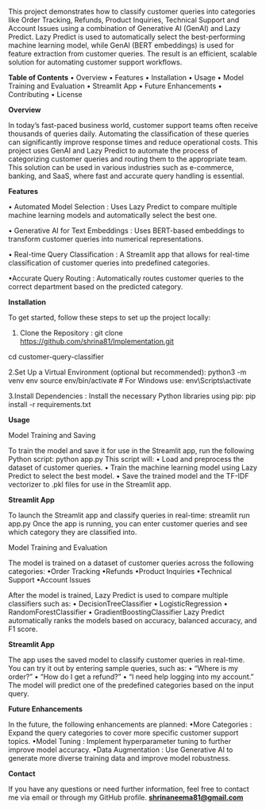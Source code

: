 This project demonstrates how to classify customer queries into categories like Order Tracking, Refunds, Product Inquiries, Technical Support and Account Issues using a combination of Generative AI (GenAI) and Lazy Predict.
Lazy Predict is used to automatically select the best-performing machine learning model, while GenAI (BERT embeddings) is used for feature extraction from customer queries. The result is an efficient, scalable solution for automating customer support workflows.

**Table of Contents**
• Overview
• Features
• Installation
• Usage
• Model Training and Evaluation
• Streamlit App
• Future Enhancements
• Contributing
• License

**Overview**

In today’s fast-paced business world, customer support teams often receive thousands of queries daily. Automating the classification of these queries can significantly improve response times and reduce operational costs. This project uses
GenAI and Lazy Predict to automate the process of categorizing customer queries and routing them to the appropriate team.
This solution can be used in various industries such as e-commerce, banking, and SaaS, where fast and accurate query handling is essential.

**Features**

• Automated Model Selection
: Uses Lazy Predict to compare multiple machine learning models and automatically select the best one.

• Generative AI for Text Embeddings
: Uses BERT-based embeddings to transform customer queries into numerical representations.

• Real-time Query Classification
: A Streamlit app that allows for real-time classification of customer queries into predefined categories.

•Accurate Query Routing
: Automatically routes customer queries to the correct department based on the predicted category.

**Installation**

To get started, follow these steps to set up the project locally:
1. Clone the Repository
:
git clone
https://github.com/shrina81/Implementation.git

cd customer-query-classifier

2.Set Up a Virtual Environment
(optional but recommended):
python3 -m venv env
source env/bin/activate  # For Windows use: env\Scripts\activate

3.Install Dependencies
:
Install the necessary Python libraries using pip:
pip install -r requirements.txt


**Usage**

Model Training and Saving

To train the model and save it for use in the Streamlit app, run the following Python script:
python app.py
This script will:
• Load and preprocess the dataset of customer queries.
• Train the machine learning model using Lazy Predict to select the best model.
• Save the trained model and the TF-IDF vectorizer to .pkl files for use in the Streamlit app.

**Streamlit App**

To launch the Streamlit app and classify queries in real-time:
streamlit run app.py
Once the app is running, you can enter customer queries and see which category they are classified into.

Model Training and Evaluation

The model is trained on a dataset of customer queries across the following categories:
•Order Tracking
•Refunds
•Product Inquiries
•Technical Support
•Account Issues

After the model is trained,
Lazy Predict
is used to compare multiple classifiers such as:
• DecisionTreeClassifier
• LogisticRegression
• RandomForestClassifier
• GradientBoostingClassifier
Lazy Predict automatically ranks the models based on accuracy, balanced accuracy, and F1 score.

**Streamlit App**

The app uses the saved model to classify customer queries in real-time. You can try it out by entering sample queries, such as:
• “Where is my order?”
• “How do I get a refund?”
• “I need help logging into my account.”
The model will predict one of the predefined categories based on the input query.

**Future Enhancements**

In the future, the following enhancements are planned:
•More Categories
: Expand the query categories to cover more specific customer support topics.
•Model Tuning
: Implement hyperparameter tuning to further improve model accuracy.
•Data Augmentation
: Use Generative AI to generate more diverse training data and improve model robustness.



**Contact**

If you have any questions or need further information, feel free to contact me via email or through my GitHub profile.
**shrinaneema81@gmail.com**


